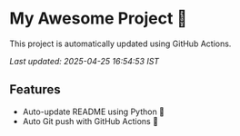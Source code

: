 # My Awesome Project 🚀

This project is automatically updated using GitHub Actions.

_Last updated: 2025-04-25 16:54:53 IST_

## Features
- Auto-update README using Python 🐍
- Auto Git push with GitHub Actions 🤖
